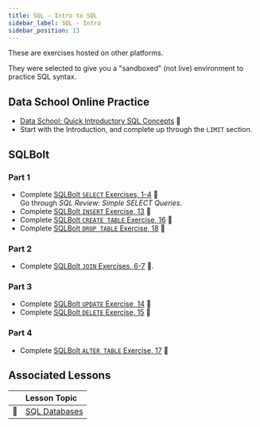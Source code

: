 ```yaml
---
title: SQL - Intro to SQL
sidebar_label: SQL - Intro
sidebar_position: 13
---
```


<!-- markdownlint-disable no-inline-html -->

These are exercises hosted on other platforms.

They were selected to give you a "sandboxed" (not live) environment to practice SQL syntax.

## Data School Online Practice

- [Data School: Quick Introductory SQL Concepts](https://dataschool.com/learn-sql/introduction/) :link:
- Start with the Introduction, and complete up through the `LIMIT` section.

## SQLBolt

### Part 1

- Complete [SQLBolt `SELECT` Exercises, 1-4](https://sqlbolt.com/) :link:
    <br/> Go through _SQL Review: Simple SELECT Queries_.
- Complete [SQLBolt `INSERT` Exercise, 13](https://sqlbolt.com/lesson/inserting_rows) :link:
- Complete [SQLBolt `CREATE TABLE` Exercise, 16](https://sqlbolt.com/lesson/creating_tables) :link:
- Complete [SQLBolt `DROP TABLE` Exercise, 18](https://sqlbolt.com/lesson/dropping_tables) :link:

### Part 2

- Complete [SQLBolt `JOIN` Exercises, 6-7](https://sqlbolt.com/lesson/select_queries_with_joins) :link:.

### Part 3

- Complete [SQLBolt `UPDATE` Exercise, 14](https://sqlbolt.com/lesson/updating_rows) :link:
- Complete [SQLBolt `DELETE` Exercise, 15](https://sqlbolt.com/lesson/deleting_rows) :link:

### Part 4

- Complete [SQLBolt `ALTER TABLE` Exercise, 17](https://sqlbolt.com/lesson/altering_tables) :link:

## Associated Lessons

|        | Lesson Topic                              |
| ------ | :---------------------------------------- |
| :memo: | [SQL Databases](/docs/lessons/databases/sql) |
